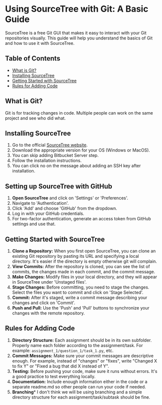 # Using SourceTree with Git: A Basic Guide

SourceTree is a free Git GUI that makes it easy to interact with your Git repositories visually. This guide will help you understand the basics of Git and how to use it with SourceTree.

## Table of Contents

- [What is Git?](#what-is-git)
- [Installing SourceTree](#installing-sourcetree)
- [Getting Started with SourceTree](#getting-started-with-sourcetree)
- [Rules for Adding Code](#rules-for-adding-code)

## What is Git?

Git is for tracking changes in code. Multiple people can work on the same project and see who did what.

## Installing SourceTree

1. Go to the official [SourceTree website](https://www.sourcetreeapp.com/).
2. Download the appropriate version for your OS (Windows or MacOS).
3. You can skip adding Bitbucket Server step.
4. Follow the installation instructions.
5. You can click no on the message about adding an SSH key after installation.

## Setting up SourceTree with GitHub

1. **Open SourceTree** and click on 'Settings' or 'Preferences'.
2. Navigate to 'Authentication'.
3. Click 'Add' and choose 'GitHub' from the dropdown.
4. Log in with your GitHub credentials.
5. For two-factor authentication, generate an access token from GitHub settings and use that.


## Getting Started with SourceTree

1. **Clone a Repository:** When you first open SourceTree, you can clone an existing Git repository by pasting its URL and specifying a local directory. It's easier if the directory is empty otherwise git will complain.
2. **View Commits:** After the repository is cloned, you can see the list of commits, the changes made in each commit, and the commit message.
3. **Make Changes:** Modify files in your local directory, and they will appear in SourceTree under 'Unstaged files'.
4. **Stage Changes:** Before committing, you need to stage the changes. Select the files you want to commit and click on 'Stage Selected'.
5. **Commit:** After it's staged, write a commit message describing your changes and click on 'Commit'.
6. **Push and Pull:** Use the 'Push' and 'Pull' buttons to synchronize your changes with the remote repository.

## Rules for Adding Code

1. **Directory Structure:** Each assignment should be in its own subfolder. Properly name each folder according to the assignment/task. For example: `assignment_1/question_1/task_1.py`, etc.
3. **Commit Messages:** Make sure your commit messages are descriptive enough. For example, instead of "changes" or "fixes", write "Changed X to fix Y" or "Fixed a bug that did X instead of Y".
4. **Testing:** Before pushing your code, make sure it runs without errors. It's a good practice to test everything locally.
5. **Documentation:** Include enough information either in the code or a separate readme.md so other people can run your code if needed.
6. **Branching*** I don't think we will be using branching and a simple directory structure for each assignment/task/subtask should be fine.
